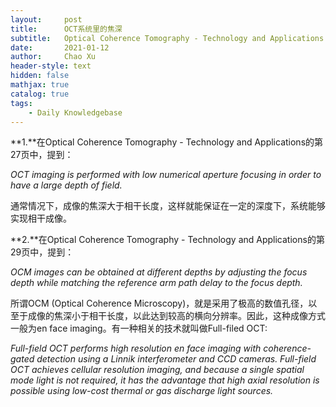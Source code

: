 ```yaml
---
layout:     post
title:      OCT系统里的焦深
subtitle:   Optical Coherence Tomography - Technology and Applications
date:       2021-01-12
author:     Chao Xu
header-style: text
hidden: false
mathjax: true
catalog: true
tags:
    - Daily Knowledgebase
---
```


**1.**在Optical Coherence Tomography - Technology and Applications的第27页中，提到：

*OCT imaging is performed with low numerical aperture focusing in order to have a large depth of field.*

通常情况下，成像的焦深大于相干长度，这样就能保证在一定的深度下，系统能够实现相干成像。

**2.**在Optical Coherence Tomography - Technology and Applications的第29页中，提到：

*OCM images can be obtained at different depths by adjusting the focus depth while matching the reference arm path delay to the focus depth.*

所谓OCM (Optical Coherence Microscopy)，就是采用了极高的数值孔径，以至于成像的焦深小于相干长度，以此达到较高的横向分辨率。因此，这种成像方式一般为en face imaging。有一种相关的技术就叫做Full-filed OCT:

*Full-field OCT performs high resolution en face imaging with coherence-gated detection using a Linnik interferometer and CCD cameras. Full-field OCT achieves cellular resolution imaging, and because a single spatial mode light is not required, it has the advantage that high axial resolution is possible using low-cost thermal or gas discharge light sources.*